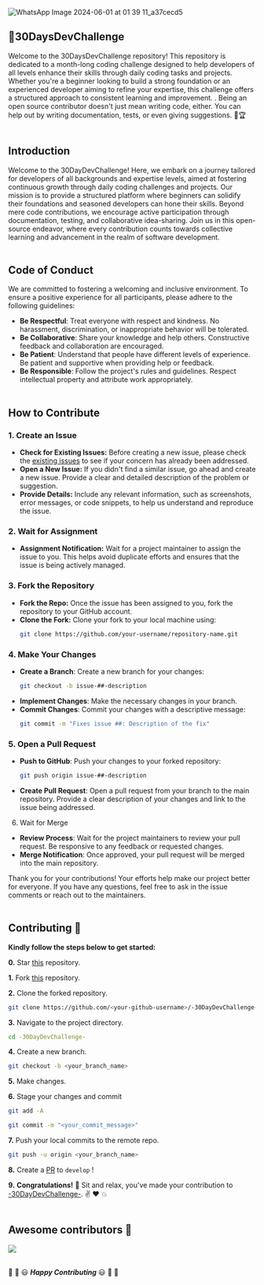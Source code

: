

![WhatsApp Image 2024-06-01 at 01 39 11_a37cecd5](https://github.com/jitacm/-30DayDevChallenge-/assets/163456457/4ffbc7ed-b9be-4469-b888-563d7e7fba5f)


📌30DaysDevChallenge
------------------
Welcome to the 30DaysDevChallenge repository! This repository is dedicated to a month-long coding challenge designed to help developers of all levels enhance their skills through daily coding tasks and projects. Whether you're a beginner looking to build a strong foundation or an experienced developer aiming to refine your expertise, this challenge offers a structured approach to consistent learning and improvement. .
Being an open source contributor doesn't just mean writing code, either. You can help out by writing documentation, tests, or even giving suggestions. 🌟🏆
<br><br>

## Introduction
Welcome to the 30DayDevChallenge! Here, we embark on a journey tailored for developers of all backgrounds and expertise levels, aimed at fostering continuous growth through daily coding challenges and projects. Our mission is to provide a structured platform where beginners can solidify their foundations and seasoned developers can hone their skills. Beyond mere code contributions, we encourage active participation through documentation, testing, and collaborative idea-sharing. Join us in this open-source endeavor, where every contribution counts towards collective learning and advancement in the realm of software development.
<br><br>

## Code of Conduct
We are committed to fostering a welcoming and inclusive environment. To ensure a positive experience for all participants, please adhere to the following guidelines:

- **Be Respectful**: Treat everyone with respect and kindness. No harassment, discrimination, or inappropriate behavior will be tolerated.
- **Be Collaborative**: Share your knowledge and help others. Constructive feedback and collaboration are encouraged.
- **Be Patient**: Understand that people have different levels of experience. Be patient and supportive when providing help or feedback.
- **Be Responsible**: Follow the project's rules and guidelines. Respect intellectual property and attribute work appropriately.
<br><br>



## How to Contribute

### 1. Create an Issue

- **Check for Existing Issues:** Before creating a new issue, please check the [existing issues](link-to-issues) to see if your concern has already been addressed.
- **Open a New Issue:** If you didn't find a similar issue, go ahead and create a new issue. Provide a clear and detailed description of the problem or suggestion.
- **Provide Details:** Include any relevant information, such as screenshots, error messages, or code snippets, to help us understand and reproduce the issue.

### 2. Wait for Assignment

- **Assignment Notification:** Wait for a project maintainer to assign the issue to you. This helps avoid duplicate efforts and ensures that the issue is being actively managed.

### 3. Fork the Repository

- **Fork the Repo:** Once the issue has been assigned to you, fork the repository to your GitHub account.
- **Clone the Fork:** Clone your fork to your local machine using:
  ```bash
  git clone https://github.com/your-username/repository-name.git
### 4. Make Your Changes
- **Create a Branch**: Create a new branch for your changes:
   ```bash
  git checkout -b issue-##-description
- **Implement Changes**: Make the necessary changes in your branch.
- **Commit Changes**: Commit your changes with a descriptive message:
    ```bash
  git commit -m "Fixes issue ##: Description of the fix"

### 5. Open a Pull Request
- **Push to GitHub**: Push your changes to your forked repository:
   ```bash
  git push origin issue-##-description
- **Create Pull Request**: Open a pull request from your branch to the main repository. Provide a clear description of your changes and link to the issue being addressed.

6. Wait for Merge
- **Review Process**: Wait for the project maintainers to review your pull request. Be responsive to any feedback or requested changes.
- **Merge Notification**: Once approved, your pull request will be merged into the main repository.

Thank you for your contributions! Your efforts help make our project better for everyone. If you have any questions, feel free to ask in the issue comments or reach out to the maintainers.
<br><br>
## Contributing :handshake:

 **Kindly follow the steps below to get started:** 

**0.** Star [this](https://github.com/jitacm/-30DaysDevChallenge-) repository.

**1.** Fork [this](https://github.com/jitacm/-30DaysDevChallenge-) repository.

**2.** Clone the forked repository.

```bash
git clone https://github.com/<your-github-username>/-30DayDevChallenge-
```

**3.** Navigate to the project directory.

```bash
cd -30DayDevChallenge-
```

**4.** Create a new branch.

```bash
git checkout -b <your_branch_name>
```

**5.** Make changes.

**6.** Stage your changes and commit

```bash
git add -A

git commit -m "<your_commit_message>"
```

**7.** Push your local commits to the remote repo.

```bash
git push -u origin <your_branch_name>
```

**8.** Create a [PR](https://help.github.com/en/github/collaborating-with-issues-and-pull-requests/creating-a-pull-request) to `develop` !

**9.** **Congratulations!** :tada: Sit and relax, you've made your contribution to [-30DayDevChallenge-](https://github.com/jitacm/-30DaysDevChallenge-). :v: :heart: 💥
<br><br>

## Awesome contributors :star_struck:
<a href="https://github.com/jitacm/-30DaysDevChallenge-/graphs/contributors">
  <img src="https://contrib.rocks/image?repo=jitacm/-30DaysDevChallenge-" />
</a> <br><br>

:tada: :confetti_ball: :smiley: _**Happy Contributing**_ :smiley: :confetti_ball: :tada:   
